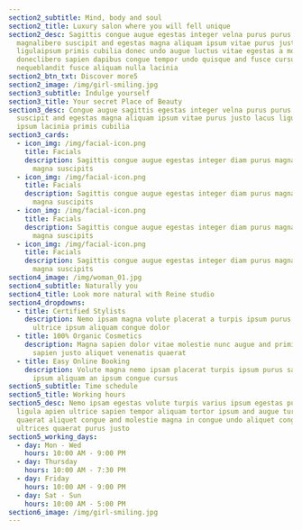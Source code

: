 ```yaml
---
section2_subtitle: Mind, body and soul
section2_title: Luxury salon where you will fell unique
section2_desc: Sagittis congue augue egestas integer velna purus purus
  magnalibero suscipit and egestas magna aliquam ipsum vitae purus justo lacus
  ligulaipsum primis cubilia donec undo augue luctus vitae egestas a molestie
  doneclibero sapien dapibus congue tempor undo quisque and fusce cursus
  nequeblandit fusce aliquam nulla lacinia
section2_btn_txt: Discover more5
section2_image: /img/girl-smiling.jpg
section3_subtitle: Indulge yourself
section3_title: Your secret Place of Beauty
section3_desc: Congue augue sagittis egestas integer velna purus purus magna nec
  suscipit and egestas magna aliquam ipsum vitae purus justo lacus ligula and
  ipsum lacinia primis cubilia
section3_cards:
  - icon_img: /img/facial-icon.png
    title: Facials
    description: Sagittis congue augue egestas integer diam purus magna and egestas
      magna suscipits
  - icon_img: /img/facial-icon.png
    title: Facials
    description: Sagittis congue augue egestas integer diam purus magna and egestas
      magna suscipits
  - icon_img: /img/facial-icon.png
    title: Facials
    description: Sagittis congue augue egestas integer diam purus magna and egestas
      magna suscipits
  - icon_img: /img/facial-icon.png
    title: Facials
    description: Sagittis congue augue egestas integer diam purus magna and egestas
      magna suscipits
section4_image: /img/woman_01.jpg
section4_subtitle: Naturally you
section4_title: Look more natural with Reine studio
section4_dropdowns:
  - title: Certified Stylists
    description: Nemo ipsam magna volute placerat a turpis ipsum purus sapien
      ultrice ipsum aliquam congue dolor
  - title: 100% Organic Cosmetics
    description: Magna sapien dolor vitae molestie nunc augue and primis quisque
      sapien justo aliquet venenatis quaerat
  - title: Easy Online Booking
    description: Volute magna nemo ipsam placerat turpis ipsum purus sapien ultrice
      ipsum aliquam an ipsum congue cursus
section5_subtitle: Time schedule
section5_title: Working hours
section5_desc: Nemo ipsam egestas volute turpis varius ipsum egestas purus diam
  ligula apien ultrice sapien tempor aliquam tortor ipsum and augue turpis
  quaerat aliquet congue and molestie magna in congue undo aliquet congue
  ultrices quaerat purus justo
section5_working_days:
  - day: Mon - Wed
    hours: 10:00 AM - 9:00 PM
  - day: Thursday
    hours: 10:00 AM - 7:30 PM
  - day: Friday
    hours: 10:00 AM - 9:00 PM
  - day: Sat - Sun
    hours: 10:00 AM - 5:00 PM
section6_image: /img/girl-smiling.jpg
---
```

